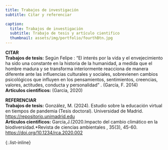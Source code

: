 ```yaml
---
title: Trabajos de investigación
subtitle: Citar y referenciar

caption: 
  title: Trabajos de investigación
  subtitle: Trabajo de tesis y artículo cientifico
  thumbnail: assets/img/portfolio/fourthBtn.jpg
---
```

  **CITAR**    
  **Trabajos de tesis:** Según Felipe : “El interés por la vida y el envejecimiento ha sido una constante en la historia de la humanidad, a medida que el hombre madura y se transforma interiormente reacciona de manera diferente ante las influencias culturales y sociales, sobrevienen cambios psicológicos que influyen en los pensamientos, sentimientos, creencias, valores, actitudes, conducta y personalidad” . (García, F. 2014)    
  **Artículos cientificos:** (Garcia, 2020)  

  
  **REFERENCIAR**  
  **Trabajos de tesis:** González, M. (2024). Estudio sobre la educación virtual en tiempos de pandemia (Tesis doctoral). Universidad de Madrid. https://repositorio.unimadrid.edu  
  **Artículos cientificos:** Garcia,J.(2020.Impacto del cambio climático en la biodiversidad.*Revista de ciencias ambientales , 35(3), 45-60. https://doi.org/10.1234/rca.2020.002  


{:.list-inline}

